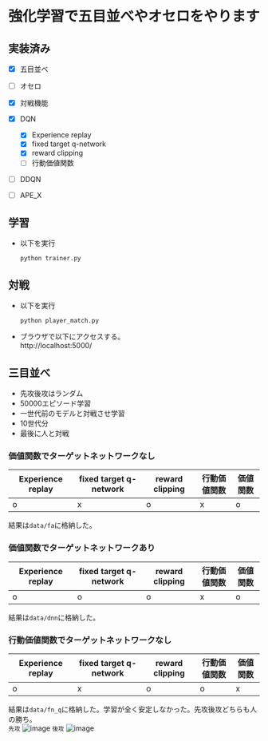 # 強化学習で五目並べやオセロをやります

## 実装済み
- [x] 五目並べ
- [ ] オセロ
- [x] 対戦機能
- [x] DQN
  - [x] Experience replay
  - [x] fixed target q-network
  - [x] reward clipping
  - [ ] 行動価値関数
- [ ] DDQN
- [ ] APE_X


## 学習
- 以下を実行
  ```
  python trainer.py
  ```

## 対戦
- 以下を実行
  ```
  python player_match.py
  ```
- ブラウザで以下にアクセスする。    
  http://localhost:5000/
  
## 三目並べ
- 先攻後攻はランダム
- 50000エピソード学習
- 一世代前のモデルと対戦させ学習
- 10世代分
- 最後に人と対戦
### 価値関数でターゲットネットワークなし    

| Experience replay | fixed target q-network | reward clipping | 行動価値関数 | 価値関数 |
| ---- | ---- | ---- | ---- | ---- |
| o | x | o | x | o |

結果は`data/fa`に格納した。
    
### 価値関数でターゲットネットワークあり

| Experience replay | fixed target q-network | reward clipping | 行動価値関数 | 価値関数 |
| ---- | ---- | ---- | ---- | ---- |
| o | o | o | x | o |

結果は`data/dnn`に格納した。

### 行動価値関数でターゲットネットワークなし

| Experience replay | fixed target q-network | reward clipping | 行動価値関数 | 価値関数 |
| ---- | ---- | ---- | ---- | ---- |
| o | x | o | o | x |

結果は`data/fn_q`に格納した。学習が全く安定しなかった。先攻後攻どちらも人の勝ち。  
`先攻`
![image](https://user-images.githubusercontent.com/32381339/147847249-d32b0eb8-a5af-4652-a790-dbd64990c34f.png)
`後攻`
![image](https://user-images.githubusercontent.com/32381339/147847268-3aee0db4-7e8f-47a3-8db3-ec6fc9ce7eca.png)


